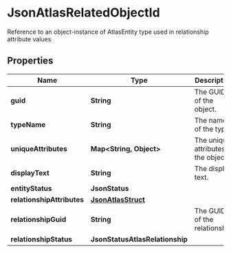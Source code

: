 

# JsonAtlasRelatedObjectId

Reference to an object-instance of AtlasEntity type used in relationship attribute values
## Properties

Name | Type | Description | Notes
------------ | ------------- | ------------- | -------------
**guid** | **String** | The GUID of the object. |  [optional]
**typeName** | **String** | The name of the type. |  [optional]
**uniqueAttributes** | **Map&lt;String, Object&gt;** | The unique attributes of the object. |  [optional]
**displayText** | **String** | The display text. |  [optional]
**entityStatus** | **JsonStatus** |  |  [optional]
**relationshipAttributes** | [**JsonAtlasStruct**](JsonAtlasStruct.md) |  |  [optional]
**relationshipGuid** | **String** | The GUID of the relationship. |  [optional]
**relationshipStatus** | **JsonStatusAtlasRelationship** |  |  [optional]




